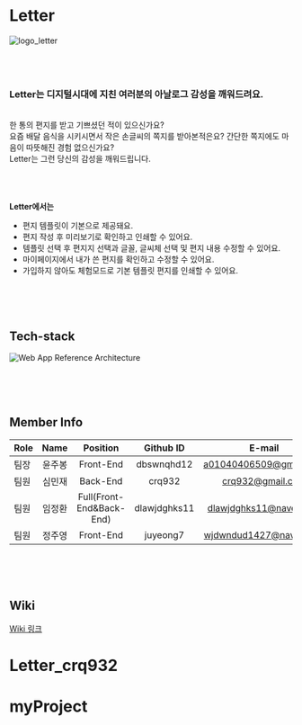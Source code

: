 # Letter
![logo_letter](https://user-images.githubusercontent.com/89366582/153355570-5983bda8-fcab-4d18-988f-bce584b7d9b4.svg)
<br>
<br>
<br>
<br>
### Letter는 디지털시대에 지친 여러분의 아날로그 감성을 깨워드려요.

<br>
한 통의 편지를 받고 기쁘셨던 적이 있으신가요?<br>
요즘 배달 음식을 시키시면서 작은 손글씨의 쪽지를 받아본적은요? 간단한 쪽지에도 마음이 따뜻해진 경험 없으신가요?<br>
Letter는 그런 당신의 감성을 깨워드립니다.<br> 
<br>
<br>
<br>

**Letter에서는** 
- 편지 템플릿이 기본으로 제공돼요.
- 편지 작성 후 미리보기로 확인하고 인쇄할 수 있어요.
- 템플릿 선택 후 편지지 선택과 글꼴, 글씨체 선택 및 편지 내용 수정할 수 있어요.
- 마이페이지에서 내가 쓴 편지를 확인하고 수정할 수 있어요.
- 가입하지 않아도 체험모드로 기본 템플릿 편지를 인쇄할 수 있어요.

<br>
<br>
<br>

## Tech-stack
![Web App Reference Architecture](https://user-images.githubusercontent.com/83914184/153347619-156496c2-8b62-4ef3-892e-c939aa572dfe.png)

<br>
<br>
<br>

## Member Info

| Role | Name | Position | Github ID | E-mail |
| :----------- | :------------: | :------------: | :------------: | :------------: |
| 팀장 | 윤주봉 | Front-End | dbswnqhd12 | a01040406509@gmail.com |
| 팀원 | 심민재 | Back-End | crq932 | crq932@gmail.com |
| 팀원 | 임정환 | Full(Front-End&Back-End) | dlawjdghks11 | dlawjdghks11@naver.com |
| 팀원 | 정주영 | Front-End | juyeong7 | wjdwndud1427@naver.com |

<br>
<br>
<br>

## Wiki
[Wiki 링크](https://github.com/codestates/Letter/wiki)
# Letter_crq932
# myProject
